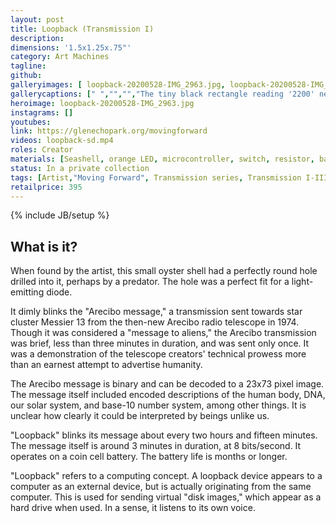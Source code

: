 ```yaml
---
layout: post
title: Loopback (Transmission I)
description:
dimensions: '1.5x1.25x.75"'
category: Art Machines
tagline:
github:
galleryimages: [ loopback-20200528-IMG_2963.jpg, loopback-20200528-IMG_2965.jpg, loopback-20200528-IMG_2955.jpg, loopback-20200528-IMG_2971-2.jpg]
gallerycaptions: [" ","","","The tiny black rectangle reading '2200' next to the larger chip is 1.3mm wide."]
heroimage: loopback-20200528-IMG_2963.jpg
instagrams: []
youtubes:
link: https://glenechopark.org/movingforward
videos: loopback-sd.mp4
roles: Creator
materials: [Seashell, orange LED, microcontroller, switch, resistor, battery]
status: In a private collection
tags: [Artist,"Moving Forward", Transmission series, Transmission I-III, Arecibo message, Found object]
retailprice: 395
---
```

{% include JB/setup %}

## What is it?

When found by the artist, this small oyster shell had a perfectly round hole drilled into it, perhaps by a predator. The hole was a perfect fit for a light-emitting diode. 

It dimly blinks the "Arecibo message," a transmission sent towards star cluster Messier 13 from the then-new Arecibo radio telescope in 1974. Though it was considered a "message to aliens," the Arecibo transmission was brief, less than three minutes in duration, and was sent only once. It was a demonstration of the telescope creators' technical prowess more than an earnest attempt to advertise humanity. 

The Arecibo message is binary and can be decoded to a 23x73 pixel image. The message itself included encoded descriptions of the human body, DNA, our solar system, and base-10 number system, among other things. It is unclear how clearly it could be interpreted by  beings unlike us. 

"Loopback" blinks its message about every two hours and fifteen minutes. The message itself is around 3 minutes in duration, at 8 bits/second. It operates on a coin cell battery. The battery life is months or longer.

"Loopback" refers to a computing concept. A loopback device appears to a computer as an external device, but is actually originating from the same computer. This is used for sending virtual "disk images," which appear as a hard drive when used. In a sense, it listens to its own voice.


